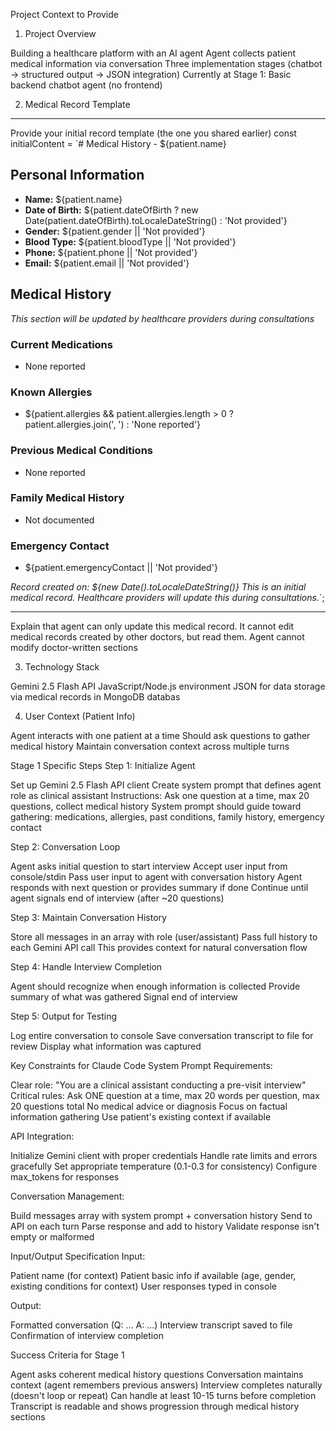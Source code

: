 Project Context to Provide
1. Project Overview

Building a healthcare platform with an AI agent
Agent collects patient medical information via conversation
Three implementation stages (chatbot → structured output → JSON integration)
Currently at Stage 1: Basic backend chatbot agent (no frontend)

2. Medical Record Template
---
Provide your initial record template (the one you shared earlier)
      const initialContent = `# Medical History - ${patient.name}

## Personal Information
- **Name:** ${patient.name}
- **Date of Birth:** ${patient.dateOfBirth ? new Date(patient.dateOfBirth).toLocaleDateString() : 'Not provided'}
- **Gender:** ${patient.gender || 'Not provided'}
- **Blood Type:** ${patient.bloodType || 'Not provided'}
- **Phone:** ${patient.phone || 'Not provided'}
- **Email:** ${patient.email || 'Not provided'}

## Medical History
*This section will be updated by healthcare providers during consultations*

### Current Medications
- None reported

### Known Allergies
- ${patient.allergies && patient.allergies.length > 0 ? patient.allergies.join(', ') : 'None reported'}

### Previous Medical Conditions
- None reported

### Family Medical History
- Not documented

### Emergency Contact
- ${patient.emergencyContact || 'Not provided'}

*Record created on: ${new Date().toLocaleDateString()}*
*This is an initial medical record. Healthcare providers will update this during consultations.*`;

---

Explain that agent can only update this medical record. It cannot edit medical records created by other doctors, but read them.
Agent cannot modify doctor-written sections

3. Technology Stack

Gemini 2.5 Flash API
JavaScript/Node.js environment
JSON for data storage via medical records in MongoDB databas

4. User Context (Patient Info)

Agent interacts with one patient at a time
Should ask questions to gather medical history
Maintain conversation context across multiple turns

Stage 1 Specific Steps
Step 1: Initialize Agent

Set up Gemini 2.5 Flash API client
Create system prompt that defines agent role as clinical assistant
Instructions: Ask one question at a time, max 20 questions, collect medical history
System prompt should guide toward gathering: medications, allergies, past conditions, family history, emergency contact

Step 2: Conversation Loop

Agent asks initial question to start interview
Accept user input from console/stdin
Pass user input to agent with conversation history
Agent responds with next question or provides summary if done
Continue until agent signals end of interview (after ~20 questions)

Step 3: Maintain Conversation History

Store all messages in an array with role (user/assistant)
Pass full history to each Gemini API call
This provides context for natural conversation flow

Step 4: Handle Interview Completion

Agent should recognize when enough information is collected
Provide summary of what was gathered
Signal end of interview

Step 5: Output for Testing

Log entire conversation to console
Save conversation transcript to file for review
Display what information was captured

Key Constraints for Claude Code
System Prompt Requirements:

Clear role: "You are a clinical assistant conducting a pre-visit interview"
Critical rules: Ask ONE question at a time, max 20 words per question, max 20 questions total
No medical advice or diagnosis
Focus on factual information gathering
Use patient's existing context if available

API Integration:

Initialize Gemini client with proper credentials
Handle rate limits and errors gracefully
Set appropriate temperature (0.1-0.3 for consistency)
Configure max_tokens for responses

Conversation Management:

Build messages array with system prompt + conversation history
Send to API on each turn
Parse response and add to history
Validate response isn't empty or malformed

Input/Output Specification
Input:

Patient name (for context)
Patient basic info if available (age, gender, existing conditions for context)
User responses typed in console

Output:

Formatted conversation (Q: ... A: ...)
Interview transcript saved to file
Confirmation of interview completion

Success Criteria for Stage 1

 Agent asks coherent medical history questions
 Conversation maintains context (agent remembers previous answers)
 Interview completes naturally (doesn't loop or repeat)
 Can handle at least 10-15 turns before completion
 Transcript is readable and shows progression through medical history sections